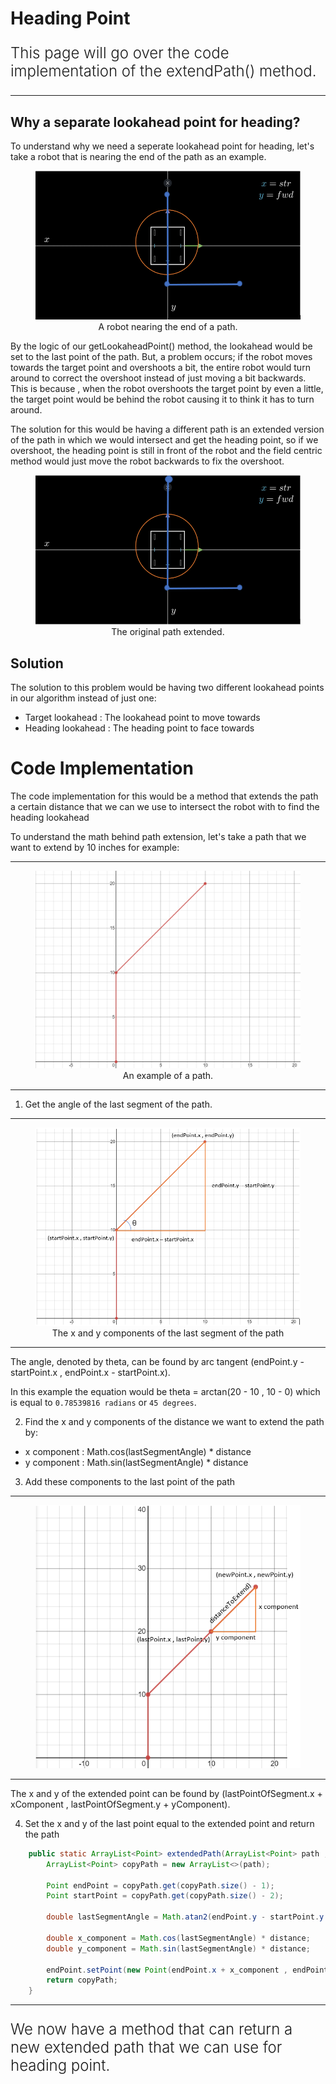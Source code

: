 
# Heading Point

<p style = "font-weight : 300; font-size : 24px;">
This page will go over the code implementation of the extendPath() method.
</p>

---

## Why a separate lookahead point for heading?

To understand why we need a seperate lookahead point for heading, let's take a robot that is nearing the end of the path as an example.

<figure align="center">
    <img src="Images/robot-nearing-end.png" class="rounded-lg" alt="quadratic formula" style = "bored-radius : 1.5%">
    <figcaption class="mt-2 text-sm text-center text-gray-600">A robot nearing the end of a path.</figcaption>
</figure>

By the logic of our getLookaheadPoint() method, the lookahead would be set to the last point of the path. But, a problem occurs; if the robot moves towards the target point and overshoots a bit, the entire robot would turn around to correct the overshoot instead of just moving a bit backwards. This is because , when the robot overshoots the target point by even a little, the target point would be behind the robot causing it to think it has to turn around.

The solution for this would be having a different path is an extended version of the path in which we would intersect and get the heading point, so if we overshoot, the heading point is still in front of the robot and the field centric method would just move the robot backwards to fix the overshoot.

<figure align="center">
    <img src="Images/extended-path.png" class="rounded-lg" alt="extended path" style = "bored-radius : 1.5%">
    <figcaption class="mt-2 text-sm text-center text-gray-600">The original path extended.</figcaption>
</figure>


## Solution

The solution to this problem would be having two different lookahead points in our algorithm instead of just one:
- Target lookahead : The lookahead point to move towards
- Heading lookahead : The heading point to face towards


# Code Implementation

The code implementation for this would be a method that extends the path a certain distance that we can we use to intersect the robot with to find the heading lookahead

To understand the math behind path extension, let's take a path that we want to extend by 10 inches for example:

---

<figure align="center">
    <img src="Images/path-of-points.png" class="rounded-lg" alt="path of points" style = "bored-radius : 1.5%">
    <figcaption class="mt-2 text-sm text-center text-gray-600">An example of a path.</figcaption>
</figure>

---

1. Get the angle of the last segment of the path.

---

<figure align="center">
    <img src="Images/segment-angle.png" class="rounded-lg" alt="segment angle" style = "bored-radius : 1.5%">
    <figcaption class="mt-2 text-sm text-center text-gray-600">The x and y components of the last segment of the path</figcaption>
</figure>

---

The angle, denoted by theta, can be found by arc tangent (endPoint.y - startPoint.x , endPoint.x - startPoint.x).

In this example the equation would be theta = arctan(20 - 10 , 10 - 0) which is equal to `0.78539816 radians` or `45 degrees`.

2. Find the x and y components of the distance we want to extend the path by:

- x component : Math.cos(lastSegmentAngle) * distance
- y component : Math.sin(lastSegmentAngle) * distance

3. Add these components to the last point of the path

---

<figure align="center">
    <img src="Images/extend-path-math.png" class="rounded-lg" alt="extend path math" style = "bored-radius : 1.5%">
</figure>

---

The x and y of the extended point can be found by (lastPointOfSegment.x + xComponent , lastPointOfSegment.y + yComponent).

4. Set the x and y of the last point equal to the extended point and return the path


```java 
    public static ArrayList<Point> extendedPath(ArrayList<Point> path , double distance){
        ArrayList<Point> copyPath = new ArrayList<>(path);
        
        Point endPoint = copyPath.get(copyPath.size() - 1);
        Point startPoint = copyPath.get(copyPath.size() - 2);
        
        double lastSegmentAngle = Math.atan2(endPoint.y - startPoint.y , endPoint.x - startPoint.x);
        
        double x_component = Math.cos(lastSegmentAngle) * distance;
        double y_component = Math.sin(lastSegmentAngle) * distance;
        
        endPoint.setPoint(new Point(endPoint.x + x_component , endPoint.y + y_component));
        return copyPath;
    }

```

---

<p style = "font-weight : 300; font-size : 24px;">
We now have a method that can return a new extended path that we can use for heading point.
</p>
